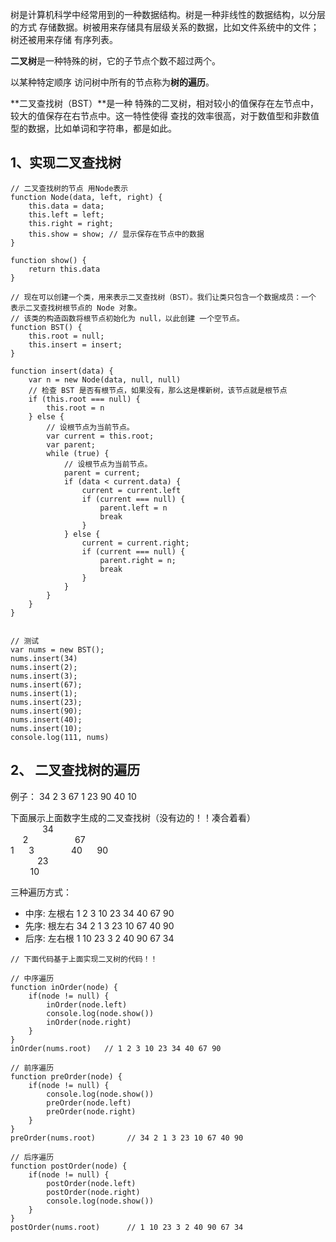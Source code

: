树是计算机科学中经常用到的一种数据结构。树是一种非线性的数据结构，以分层的方式 存储数据。树被用来存储具有层级关系的数据，比如文件系统中的文件；树还被用来存储 有序列表。

**二叉树**是一种特殊的树，它的子节点个数不超过两个。

以某种特定顺序 访问树中所有的节点称为**树的遍历**。

**二叉查找树（BST）**是一种 特殊的二叉树，相对较小的值保存在左节点中，较大的值保存在右节点中。这一特性使得 查找的效率很高，对于数值型和非数值型的数据，比如单词和字符串，都是如此。

## 1、实现二叉查找树
```
// 二叉查找树的节点 用Node表示
function Node(data, left, right) {
	this.data = data;
	this.left = left;
	this.right = right;
	this.show = show; // 显示保存在节点中的数据
}

function show() {
	return this.data
}

// 现在可以创建一个类，用来表示二叉查找树（BST）。我们让类只包含一个数据成员：一个 表示二叉查找树根节点的 Node 对象。
// 该类的构造函数将根节点初始化为 null，以此创建 一个空节点。
function BST() {
	this.root = null;
	this.insert = insert;
}

function insert(data) {
	var n = new Node(data, null, null)
	// 检查 BST 是否有根节点，如果没有，那么这是棵新树，该节点就是根节点
	if (this.root === null) {
		this.root = n
	} else {
		// 设根节点为当前节点。
		var current = this.root;
		var parent;
		while (true) {
			// 设根节点为当前节点。
			parent = current;
			if (data < current.data) {
				current = current.left
				if (current === null) {
					parent.left = n
					break
				}
			} else {
				current = current.right;
				if (current === null) {
					parent.right = n;
					break
				}
			}
		}
	}
}


// 测试
var nums = new BST();
nums.insert(34)
nums.insert(2);
nums.insert(3);
nums.insert(67);
nums.insert(1);
nums.insert(23);
nums.insert(90);
nums.insert(40);
nums.insert(10);
console.log(111, nums)
```

## 2、 二叉查找树的遍历
例子： 34 2 3 67 1 23 90 40 10

下面展示上面数字生成的二叉查找树（没有边的！！凑合着看）</br>
 	&nbsp;&nbsp;&nbsp;&nbsp;&nbsp;&nbsp;&nbsp;&nbsp;&nbsp;&nbsp;&nbsp;&nbsp;     34</br>
  &nbsp;&nbsp;&nbsp;&nbsp; 2 &nbsp;&nbsp;&nbsp;&nbsp;&nbsp;&nbsp;&nbsp;&nbsp;&nbsp;&nbsp;&nbsp;&nbsp;&nbsp;&nbsp;&nbsp;&nbsp;&nbsp;&nbsp;67 </br>
 1	 &nbsp;&nbsp;&nbsp;&nbsp;	    3	&nbsp;&nbsp;&nbsp;&nbsp;&nbsp;&nbsp;&nbsp;&nbsp;&nbsp;&nbsp;&nbsp;&nbsp;&nbsp;	  40	   &nbsp;&nbsp;&nbsp;&nbsp;	90</br>
 &nbsp;&nbsp;&nbsp;&nbsp;&nbsp;&nbsp;&nbsp;&nbsp;&nbsp;&nbsp;       23</br>
 		&nbsp;&nbsp;  &nbsp;&nbsp;&nbsp;&nbsp;    10</br>
		      
三种遍历方式：
- 中序: 左根右   1 2 3 10 23 34 40 67 90
- 先序: 根左右   34 2 1 3 23 10 67 40 90
- 后序: 左右根   1 10 23 3 2 40 90 67 34


```
// 下面代码基于上面实现二叉树的代码！！

// 中序遍历
function inOrder(node) {
	if(node != null) {
		inOrder(node.left)
		console.log(node.show())
		inOrder(node.right)
	}
}
inOrder(nums.root)   // 1 2 3 10 23 34 40 67 90

// 前序遍历
function preOrder(node) {
	if(node != null) {
		console.log(node.show())
		preOrder(node.left)
		preOrder(node.right)
	}
}
preOrder(nums.root)       // 34 2 1 3 23 10 67 40 90

// 后序遍历
function postOrder(node) {
	if(node != null) {
		postOrder(node.left)
		postOrder(node.right)
		console.log(node.show())
	}
}
postOrder(nums.root)      // 1 10 23 3 2 40 90 67 34

```













